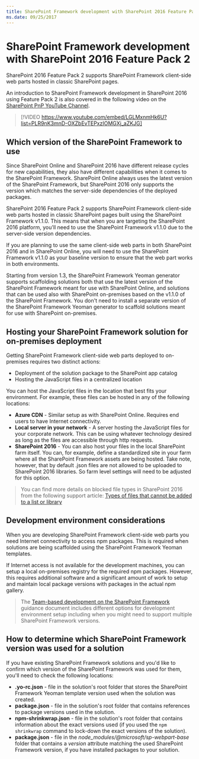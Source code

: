 ```yaml
---
title: SharePoint Framework development with SharePoint 2016 Feature Pack 2
ms.date: 09/25/2017
---
```


# SharePoint Framework development with SharePoint 2016 Feature Pack 2

SharePoint 2016 Feature Pack 2 supports SharePoint Framework client-side web parts hosted in classic SharePoint pages.

An introduction to SharePoint Framework development in SharePoint 2016 using Feature Pack 2 is also covered in the following video on the [SharePoint PnP YouTube Channel](https://www.youtube.com/watch?v=LGLMxnmHk6U&list=PLR9nK3mnD-OXZbEvTEPxzIOMGXj_aZKJG).

> [!VIDEO https://www.youtube.com/embed/LGLMxnmHk6U?list=PLR9nK3mnD-OXZbEvTEPxzIOMGXj_aZKJG]

## Which version of the SharePoint Framework to use

Since SharePoint Online and SharePoint 2016 have different release cycles for new capabilities, they also have different capabilities when it comes to the SharePoint Framework. SharePoint Online always uses the latest version of the SharePoint Framework, but SharePoint 2016 only supports the version which matches the server-side dependencies of the deployed packages.

SharePoint 2016 Feature Pack 2 supports SharePoint Framework client-side web parts hosted in classic SharePoint pages built using the SharePoint Framework v1.1.0. This means that when you are targeting the SharePoint 2016 platform, you'll need to use the SharePoint Framework v1.1.0 due to the server-side version dependencies.

If you are planning to use the same client-side web parts in both SharePoint 2016 and in SharePoint Online, you will need to use the SharePoint Framework v1.1.0 as your baseline version to ensure that the web part works in both environments.

Starting from version 1.3, the SharePoint Framework Yeoman generator supports scaffolding solutions both that use the latest version of the SharePoint Framework meant for use with SharePoint Online, and solutions that can be used also with SharePoint on-premises based on the v1.1.0 of the SharePoint Framework. You don't need to install a separate version of the SharePoint Framework Yeoman generator to scaffold solutions meant for use with SharePoint on-premises.

## Hosting your SharePoint Framework solution for on-premises deployment

Getting SharePoint Framework client-side web parts deployed to on-premises requires two distinct actions:

- Deployment of the solution package to the SharePoint app catalog
- Hosting the JavaScript files in a centralized location

You can host the JavaScript files in the location that best fits your environment. For example, these files can be hosted in any of the following locations:

- **Azure CDN** - Similar setup as with SharePoint Online. Requires end users to have Internet connectivity.
- **Local server in your network** - A server hosting the JavaScript files for your corporate network. This can be using whatever technology desired as long as the files are accessible through http requests.
- **SharePoint 2016** - You can also host your files in the local SharePoint farm itself. You can, for example, define a standardized site in your farm where all the SharePoint Framework assets are being hosted. Take note, however, that by default .json files are not allowed to be uploaded to SharePoint 2016 libraries. So farm level settings will need to be adjusted for this option.

> You can find more details on blocked file types in SharePoint 2016 from the following support article: [Types of files that cannot be added to a list or library](https://support.office.com/en-us/article/Types-of-files-that-cannot-be-added-to-a-list-or-library-30be234d-e551-4c2a-8de8-f8546ffbf5b3#ID0EAADAAA=2016)

## Development environment considerations

When you are developing SharePoint Framework client-side web parts you need Internet connectivity to access npm packages. This is required when solutions are being scaffolded using the SharePoint Framework Yeoman templates.

If Internet access is not available for the development machines, you can setup a local on-premises registry for the required npm packages. However, this requires additional software and a significant amount of work to setup and maintain local package versions with packages in the actual npm gallery.

> The [Team-based development on the SharePoint Framework](team-based-development-on-sharepoint-framework.md) guidance document includes different options for development environment setup including when you might need to support multiple SharePoint Framework versions.

## How to determine which SharePoint Framework version was used for a solution

If you have existing SharePoint Framework solutions and you'd like to confirm which version of the SharePoint Framework was used for them, you'll need to check the following locations:

- **.yo-rc.json** - file in the solution's root folder that stores the SharePoint Framework Yeoman template version used when the solution was created.
- **package.json** - file in the solution's root folder that contains references to package versions used in the solution.
- **npm-shrinkwrap.json** - file in the solution's root folder that contains information about the exact versions used (if you used the `npm shrinkwrap` command to lock-down the exact versions of the solution).
- **package.json** - file in the *node_modules/@microsoft/sp-webpart-base* folder that contains a *version* attribute matching the used SharePoint Framework version, if you have installed packages to your solution.
